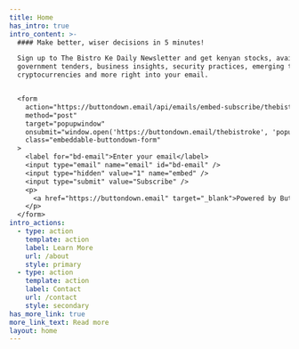 ```yaml
---
title: Home
has_intro: true
intro_content: >-
  #### Make better, wiser decisions in 5 minutes!

  Sign up to The Bistro Ke Daily Newsletter and get kenyan stocks, available
  government tenders, business insights, security practices, emerging trends,
  cryptocurrencies and more right into your email.


  <form
    action="https://buttondown.email/api/emails/embed-subscribe/thebistroke"
    method="post"
    target="popupwindow"
    onsubmit="window.open('https://buttondown.email/thebistroke', 'popupwindow')"
    class="embeddable-buttondown-form"
  >
    <label for="bd-email">Enter your email</label>
    <input type="email" name="email" id="bd-email" />
    <input type="hidden" value="1" name="embed" />
    <input type="submit" value="Subscribe" />
    <p>
      <a href="https://buttondown.email" target="_blank">Powered by Buttondown.</a>
    </p>
  </form>
intro_actions:
  - type: action
    template: action
    label: Learn More
    url: /about
    style: primary
  - type: action
    template: action
    label: Contact
    url: /contact
    style: secondary
has_more_link: true
more_link_text: Read more
layout: home
---
```

